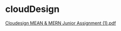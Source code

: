 # cloudDesign

[Cloudesign MEAN & MERN Junior Assignment (1).pdf](https://github.com/rohit389negi/cloudDesign/files/8167213/Cloudesign.MEAN.MERN.Junior.Assignment.1.pdf)
